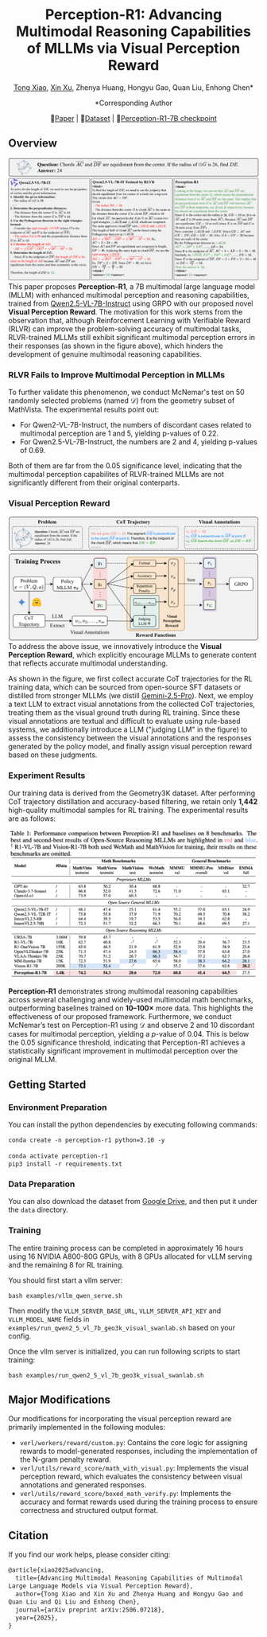 <div align="center">

# Perception-R1: Advancing Multimodal Reasoning Capabilities of MLLMs via Visual Perception Reward

[Tong Xiao](https://github.com/tongxiao2002), [Xin Xu](https://github.com/XinXU-USTC), Zhenya Huang, Hongyu Gao, Quan Liu, Enhong Chen*

*Corresponding Author

📃[Paper](https://arxiv.org/abs/2506.07218) | 🤗[Dataset](https://huggingface.co/datasets/tongxiao2002/Perception-R1-Dataset) | 🤗[Perception-R1-7B checkpoint](https://huggingface.co/tongxiao2002/Perception-R1-7B)

</div>

## Overview
![image](./assets/intro.png)
This paper proposes **Perception-R1**, a 7B multimodal large language model (MLLM) with enhanced multimodal perception and reasoning capabilities, trained from [Qwen2.5-VL-7B-Instruct](https://huggingface.co/Qwen/Qwen2.5-VL-7B-Instruct) using GRPO with our proposed novel **Visual Perception Reward**. The motivation for this work stems from the observation that, although Reinforcement Learning with Verifiable Reward (RLVR) can improve the problem-solving accuracy of multimodal tasks, RLVR-trained MLLMs still exhibit significant multimodal perception errors in their responses (as shown in the figure above), which hinders the development of genuine multimodal reasoning capabilities.

### RLVR Fails to Improve Multimodal Perception in MLLMs
To further validate this phenomenon, we conduct McNemar's test on 50 randomly selected problems (named $\mathcal{D}$) from the geometry subset of MathVista. The experimental results point out:
- For Qwen2-VL-7B-Instruct, the numbers of discordant cases related to multimodal perception are 1 and 5, yielding p-values of 0.22.
- For Qwen2.5-VL-7B-Instruct, the numbers are 2 and 4, yielding p-values of 0.69.

Both of them are far from the 0.05 significance level, indicating that the multimodal perception capabilites of RLVR-trained MLLMs are not significantly different from their original conterparts.

### Visual Perception Reward
![image](./assets/method.png)
To address the above issue, we innovatively introduce the **Visual Perception Reward**, which explicitly encourage MLLMs to generate content that reflects accurate multimodal understanding.

As shown in the figure, we first collect accurate CoT trajectories for the RL training data, which can be sourced from open-source SFT datasets or distilled from stronger MLLMs (we distill [Gemini-2.5-Pro](https://deepmind.google/models/gemini/pro/)). Next, we employ a text LLM to extract visual annotations from the collected CoT trajectories, treating them as the visual ground truth during RL training. Since these visual annotations are textual and difficult to evaluate using rule-based systems, we additionally introduce a LLM ("judging LLM" in the figure) to assess the consistency between the visual annotations and the responses generated by the policy model, and finally assign visual perception reward based on these judgments.

### Experiment Results
Our training data is derived from the Geometry3K dataset. After performing CoT trajectory distillation and accuracy-based filtering, we retain only **1,442** high-quality multimodal samples for RL training. The experimental results are as follows:

![image](./assets/experiment.png)

**Perception-R1** demonstrates strong multimodal reasoning capabilities across several challenging and widely-used multimodal math benchmarks, outperforming baselines trained on **10–100×** more data. This highlights the effectiveness of our proposed framework. Furthermore, we conduct McNemar’s test on Perception-R1 using $\mathcal{D}$ and observe 2 and 10 discordant cases for multimodal perception, yielding a $p$-value of 0.04. This is below the 0.05 significance threshold, indicating that Perception-R1 achieves a statistically significant improvement in multimodal perception over the original MLLM.

## Getting Started
### Environment Preparation
You can install the python dependencies by executing following commands:
```shell
conda create -n perception-r1 python=3.10 -y

conda activate perception-r1
pip3 install -r requirements.txt
```

### Data Preparation
You can also download the dataset from [Google Drive](https://drive.google.com/file/d/1Y7x2xWy1QnSqM1SwUHyTyL4f9gFLRQW9/view?usp=sharing), and then put it under the `data` directory.

### Training
The entire training process can be completed in approximately 16 hours using 16 NVIDIA A800-80G GPUs, with 8 GPUs allocated for vLLM serving and the remaining 8 for RL training.

You should first start a vllm server:
```shell
bash examples/vllm_qwen_serve.sh
```
Then modify the `VLLM_SERVER_BASE_URL`, `VLLM_SERVER_API_KEY` and `VLLM_MODEL_NAME` fields in `examples/run_qwen2_5_vl_7b_geo3k_visual_swanlab.sh` based on your config.

Once the vllm server is initialized, you can run following scripts to start training:
```shell
bash examples/run_qwen2_5_vl_7b_geo3k_visual_swanlab.sh
```

## Major Modifications
Our modifications for incorporating the visual perception reward are primarily implemented in the following modules:
- `verl/workers/reward/custom.py`: Contains the core logic for assigning rewards to model-generated responses, including the implementation of the N-gram penalty reward.
- `verl/utils/reward_score/math_with_visual.py`: Implements the visual perception reward, which evaluates the consistency between visual annotations and generated responses.
- `verl/utils/reward_score/boxed_math_verify.py`: Implements the accuracy and format rewards used during the training process to ensure correctness and structured output format.

## Citation
If you find our work helps, please consider citing:
```plain
@article{xiao2025advancing,
  title={Advancing Multimodal Reasoning Capabilities of Multimodal Large Language Models via Visual Perception Reward},
  author={Tong Xiao and Xin Xu and Zhenya Huang and Hongyu Gao and Quan Liu and Qi Liu and Enhong Chen},
  journal={arXiv preprint arXiv:2506.07218},
  year={2025},
}
```

